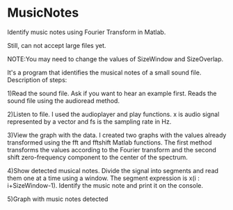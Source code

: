 # MusicNotes
Identify music notes using Fourier Transform in Matlab.

Still, can not accept large files yet.

NOTE:You may need to change the values of SizeWindow and SizeOverlap.

It's a program that identifies the musical notes of a small sound file.
Description of steps:

1)Read the sound file.
Ask if you want to hear an example first.
Reads the sound file using the audioread method.

2)Listen to file.
I used the audioplayer and play functions.
x is audio signal represented by a vector and fs is the sampling rate in Hz.

3)View the graph with the data.
I created two graphs with the values already transformed using the fft and fftshift Matlab functions.
The first method transforms the values according to the Fourier transform and the second shift zero-frequency component to the center of the spectrum.

4)Show detected musical notes.
Divide the signal into segments and read them one at a time using a window. The segment expression is x(i : i+SizeWindow-1).
Identify the music note and print it on the console.

5)Graph with music notes detected
